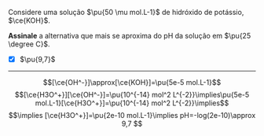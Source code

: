 Considere uma solução $\pu{50 \mu mol.L-1}$ de hidróxido de potássio, $\ce{KOH}$.

**Assinale** a alternativa que mais se aproxima do pH da solução em $\pu{25 \degree C}$.

- [x] $\pu{9,7}$

---

$$[\ce{OH^-}]\approx[\ce{KOH}]=\pu{5e-5 mol.L-1}$$
$$[\ce{H3O^+}][\ce{OH^-}]=\pu{10^{-14} mol^2 L^{-2}}\implies\pu{5e-5 mol.L-1}[\ce{H3O^+}]=\pu{10^{-14} mol^2 L^{-2}}\implies$$
$$\implies [\ce{H3O^+}]=\pu{2e-10 mol.L-1}\implies pH=-log(2e-10)\approx 9,7 $$
